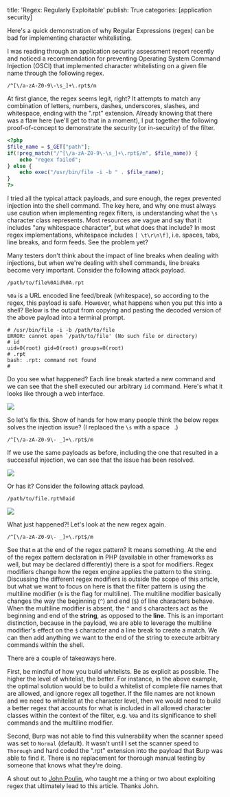 title: 'Regex: Regularly Exploitable'
publish: True
categories: [application security]

Here's a quick demonstration of why Regular Expressions (regex) can be bad for implementing character whitelisting.

<!-- READMORE -->

I was reading through an application security assessment report recently and noticed a recommendation for preventing Operating System Command Injection (OSCI) that implemented character whitelisting on a given file name through the following regex.

``` text
/^[\/a-zA-Z0-9\-\s_]+\.rpt$/m
```

At first glance, the regex seems legit, right? It attempts to match any combination of letters, numbers, dashes, underscores, slashes, and whitespace, ending with the ".rpt" extension. Already knowing that there was a flaw here (we'll get to that in a moment), I put together the following proof-of-concept to demonstrate the security (or in-security) of the filter.

``` php
<?php
$file_name = $_GET["path"];
if(!preg_match("/^[\/a-zA-Z0-9\-\s_]+\.rpt$/m", $file_name)) {
    echo "regex failed";
} else {
    echo exec("/usr/bin/file -i -b " . $file_name);
}
?>
```

I tried all the typical attack payloads, and sure enough, the regex prevented injection into the shell command. The key here, and why one must always use caution when implementing regex filters, is understanding what the `\s` character class represents. Most resources are vague and say that it includes "any whitespace character", but what does that include? In most regex implementations, whitespace includes `[ \t\r\n\f]`, i.e. spaces, tabs, line breaks, and form feeds. See the problem yet?

Many testers don't think about the impact of line breaks when dealing with injections, but when we're dealing with shell commands, line breaks become very important. Consider the following attack payload.

``` text
/path/to/file%0Aid%0A.rpt
```

`%0a` is a URL encoded line feed/break (whitespace), so according to the regex, this payload is safe. However, what happens when you put this into a shell? Below is the output from copying and pasting the decoded version of the above payload into a terminal prompt.

``` text
# /usr/bin/file -i -b /path/to/file
ERROR: cannot open `/path/to/file' (No such file or directory)
# id
uid=0(root) gid=0(root) groups=0(root)
# .rpt
bash: .rpt: command not found
# 
```

Do you see what happened? Each line break started a new command and we can see that the shell executed our arbitrary `id` command. Here's what it looks like through a web interface.

[![](/static/images/posts/regex_wl_1.png)](/static/images/posts/regex_wl_1.png)

So let's fix this. Show of hands for how many people think the below regex solves the injection issue? (I replaced the `\s` with a space ` `.)

``` text
/^[\/a-zA-Z0-9\- _]+\.rpt$/m
```

If we use the same payloads as before, including the one that resulted in a successful injection, we can see that the issue has been resolved.

[![](/static/images/posts/regex_wl_2.png)](/static/images/posts/regex_wl_2.png)

Or has it? Consider the following attack payload.

``` text
/path/to/file.rpt%0aid
```

[![](/static/images/posts/regex_wl_3.png)](/static/images/posts/regex_wl_3.png)

What just happened?! Let's look at the new regex again.

``` text
/^[\/a-zA-Z0-9\- _]+\.rpt$/m
```

See that `m` at the end of the regex pattern? It means something. At the end of the regex pattern declaration in PHP (available in other frameworks as well, but may be declared differently) there is a spot for modifiers. Regex modifiers change how the regex engine applies the pattern to the string. Discussing the different regex modifiers is outside the scope of this article, but what we want to focus on here is that the filter pattern is using the multiline modifier (`m` is the flag for multiline). The multiline modifier basically changes the way the beginning (`^`) and end (`$`) of line characters behave. When the multiline modifier is absent, the `^` and `$` characters act as the beginning and end of the **string**, as opposed to the **line**. This is an important distinction, because in the payload, we are able to leverage the multiline modifier's effect on the `$` character and a line break to create a match. We can then add anything we want to the end of the string to execute arbitrary commands within the shell.

There are a couple of takeaways here.

First, be mindful of how you build whitelists. Be as explicit as possible. The higher the level of whitelist, the better. For instance, in the above example, the optimal solution would be to build a whitelist of complete file names that are allowed, and ignore regex all together. If the file names are not known and we need to whitelist at the character level, then we would need to build a better regex that accounts for what is included in all allowed character classes within the context of the filter, e.g. `%0a` and its significance to shell commands and the multiline modifier.

Second, Burp was not able to find this vulnerability when the scanner speed was set to `Normal` (default). It wasn't until I set the scanner speed to `Thorough` and hard coded the ".rpt" extension into the payload that Burp was able to find it. There is no replacement for thorough manual testing by someone that knows what they're doing.

A shout out to [John Poulin](https://twitter.com/forced_request), who taught me a thing or two about exploiting regex that ultimately lead to this article. Thanks John. 
